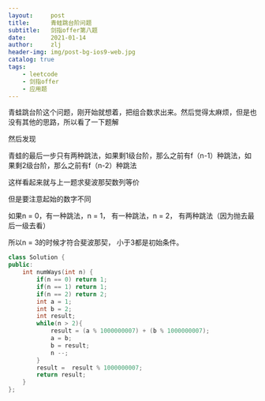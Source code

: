 ```yaml
---
layout:     post
title:      青蛙跳台阶问题
subtitle:   剑指offer第八题
date:       2021-01-14
author:     zlj
header-img: img/post-bg-ios9-web.jpg
catalog: true
tags:
    - leetcode
    - 剑指offer
    - 应用题
---
```




青蛙跳台阶这个问题，刚开始就想着，把组合数求出来。然后觉得太麻烦，但是也没有其他的思路，所以看了一下题解

然后发现

青蛙的最后一步只有两种跳法，如果剩1级台阶，那么之前有f（n-1）种跳法，如果剩2级台阶，那么之前有f（n-2）种跳法

这样看起来就与上一题求斐波那契数列等价

但是要注意起始的数字不同

如果n = 0，有一种跳法，n = 1， 有一种跳法，n = 2， 有两种跳法（因为抛去最后一级去看）

所以n = 3的时候才符合斐波那契， 小于3都是初始条件。

```c++
class Solution {
public:
    int numWays(int n) {
        if(n == 0) return 1;
        if(n == 1) return 1;
        if(n == 2) return 2;
        int a = 1;
        int b = 2;
        int result;
        while(n > 2){
            result = (a % 1000000007) + (b % 1000000007);
            a = b;
            b = result;            
            n --;
        }
        result =  result % 1000000007;
        return result;
    }
};
```

